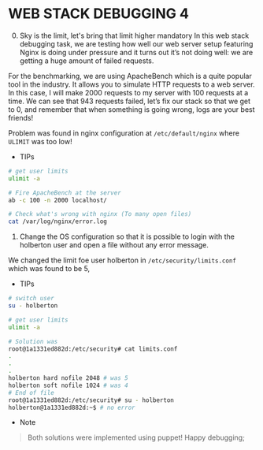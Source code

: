# WEB STACK DEBUGGING 4

0. Sky is the limit, let's bring that limit higher
mandatory
In this web stack debugging task, we are testing how well our web server setup featuring Nginx is doing under pressure and it turns out it’s not doing well: we are getting a huge amount of failed requests.

For the benchmarking, we are using ApacheBench which is a quite popular tool in the industry. It allows you to simulate HTTP requests to a web server. In this case, I will make 2000 requests to my server with 100 requests at a time. We can see that 943 requests failed, let’s fix our stack so that we get to 0, and remember that when something is going wrong, logs are your best friends!

Problem was found in nginx configuration at `/etc/default/nginx` where `ULIMIT` was too low!

- TIPs
```bash
# get user limits
ulimit -a

# Fire ApacheBench at the server
ab -c 100 -n 2000 localhost/

# Check what's wrong with nginx (To many open files)
cat /var/log/nginx/error.log

```

1. Change the OS configuration so that it is possible to login with the holberton user and open a file without any error message.

We changed the limit foe user holberton in `/etc/security/limits.conf` which was found to be 5,

- TIPs

```bash
# switch user
su - holberton

# get user limits
ulimit -a
```

```bash
# Solution was
root@1a1331ed882d:/etc/security# cat limits.conf
.
.
.
holberton hard nofile 2048 # was 5
holberton soft nofile 1024 # was 4
# End of file
root@1a1331ed882d:/etc/security# su - holberton
holberton@1a1331ed882d:~$ # no error
```

- > [!NOTE]
> Both solutions were implemented using puppet! Happy debugging;
